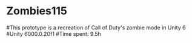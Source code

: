 # Zombies115
#This prototype is a recreation of Call of Duty's zombie mode in Unity 6
#Unity 6000.0.20f1
#Time spent: 9.5h